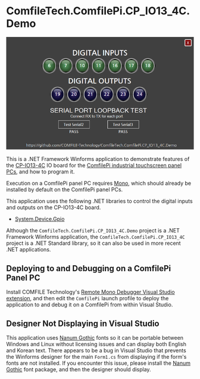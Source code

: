 # ComfileTech.ComfilePi.CP_IO13_4C.Demo

<img src="./images/screenshot.png" />

This is a .NET Framework Winforms application to demonstrate features of the [CP-IO13-4C](https://comfiletech.com/raspberry-pi-panel-pc/cp-io13-4c-i-o-board-accessory-for-cpi-c-series/) IO board for the [ComfilePi industrial touchscreen panel PCs](https://comfiletech.com/linux-panel-pc/), and how to program it.

Execution on a ComfilePi panel PC requires [Mono](https://gitlab.winehq.org/mono/mono), which should already be installed by default on the ComfilePi panel PCs.

This application uses the following .NET libraries to control the digital inputs and outputs on the CP-IO13-4C board.
* [System.Device.Gpio](https://www.nuget.org/packages/System.Device.Gpio/)

Although the `ComfileTech.ComfilePi.CP_IO13_4C.Demo` project is a .NET Framework Winforms application, the `ComfileTech.ComfilePi.CP_IO13_4C` project is a .NET Standard library, so it can also be used in more recent .NET applications.

## Deploying to and Debugging on a ComfilePi Panel PC

Install COMFILE Technology's [Remote Mono Debugger Visual Studio extension](http://www.comfilewiki.co.kr/en/doku.php?id=comfilepi:running_.net_winforms_applications_with_mono:remote_mono_debugger:index#ssh_authentication), and then edit the `ComfilePi` launch profile to deploy the application to and debug it on a ComfilePi from within Visual Studio.

## Designer Not Displaying in Visual Studio
This application uses [Nanum Gothic](https://fonts.google.com/specimen/Nanum+Gothic) fonts so it can be portable between Windows and Linux without licensing issues and can display both English and Korean text.  There appears to be a bug in Visual Studio that prevents the Winforms designer for the main `Form1.cs` from displaying if the form's fonts are not installed.  If you encounter this issue, please install the [Nanum Gothic](https://fonts.google.com/specimen/Nanum+Gothic) font package, and then the designer should display.

